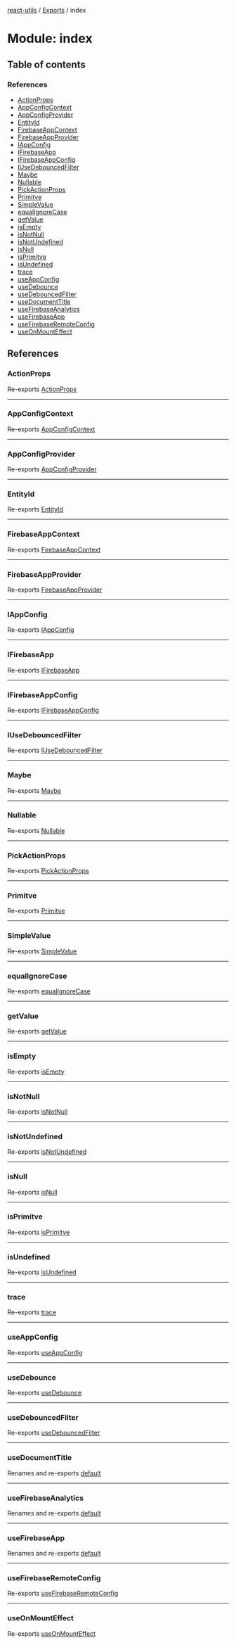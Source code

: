 [react-utils](../README.md) / [Exports](../modules.md) / index

# Module: index

## Table of contents

### References

- [ActionProps](index.md#actionprops)
- [AppConfigContext](index.md#appconfigcontext)
- [AppConfigProvider](index.md#appconfigprovider)
- [EntityId](index.md#entityid)
- [FirebaseAppContext](index.md#firebaseappcontext)
- [FirebaseAppProvider](index.md#firebaseappprovider)
- [IAppConfig](index.md#iappconfig)
- [IFirebaseApp](index.md#ifirebaseapp)
- [IFirebaseAppConfig](index.md#ifirebaseappconfig)
- [IUseDebouncedFilter](index.md#iusedebouncedfilter)
- [Maybe](index.md#maybe)
- [Nullable](index.md#nullable)
- [PickActionProps](index.md#pickactionprops)
- [Primitve](index.md#primitve)
- [SimpleValue](index.md#simplevalue)
- [equalIgnoreCase](index.md#equalignorecase)
- [getValue](index.md#getvalue)
- [isEmpty](index.md#isempty)
- [isNotNull](index.md#isnotnull)
- [isNotUndefined](index.md#isnotundefined)
- [isNull](index.md#isnull)
- [isPrimitve](index.md#isprimitve)
- [isUndefined](index.md#isundefined)
- [trace](index.md#trace)
- [useAppConfig](index.md#useappconfig)
- [useDebounce](index.md#usedebounce)
- [useDebouncedFilter](index.md#usedebouncedfilter)
- [useDocumentTitle](index.md#usedocumenttitle)
- [useFirebaseAnalytics](index.md#usefirebaseanalytics)
- [useFirebaseApp](index.md#usefirebaseapp)
- [useFirebaseRemoteConfig](index.md#usefirebaseremoteconfig)
- [useOnMountEffect](index.md#useonmounteffect)

## References

### ActionProps

Re-exports [ActionProps](utils_types_react.md#actionprops)

___

### AppConfigContext

Re-exports [AppConfigContext](contexts_config_AppConfigContext.md#appconfigcontext)

___

### AppConfigProvider

Re-exports [AppConfigProvider](contexts_config_AppConfigContext.md#appconfigprovider)

___

### EntityId

Re-exports [EntityId](utils_types_bases.md#entityid)

___

### FirebaseAppContext

Re-exports [FirebaseAppContext](contexts_firebase_FirebaseAppContext.md#firebaseappcontext)

___

### FirebaseAppProvider

Re-exports [FirebaseAppProvider](contexts_firebase_FirebaseAppContext.md#firebaseappprovider)

___

### IAppConfig

Re-exports [IAppConfig](contexts_config_IAppConfig.md#iappconfig)

___

### IFirebaseApp

Re-exports [IFirebaseApp](../interfaces/contexts_firebase_IFirebaseApp.IFirebaseApp.md)

___

### IFirebaseAppConfig

Re-exports [IFirebaseAppConfig](../interfaces/contexts_config_IAppConfig.IFirebaseAppConfig.md)

___

### IUseDebouncedFilter

Re-exports [IUseDebouncedFilter](hooks_data_useDebouncedFilter.md#iusedebouncedfilter)

___

### Maybe

Re-exports [Maybe](utils_types_bases.md#maybe)

___

### Nullable

Re-exports [Nullable](utils_types_bases.md#nullable)

___

### PickActionProps

Re-exports [PickActionProps](utils_types_react.md#pickactionprops)

___

### Primitve

Re-exports [Primitve](utils_types_bases.md#primitve)

___

### SimpleValue

Re-exports [SimpleValue](utils_types_bases.md#simplevalue)

___

### equalIgnoreCase

Re-exports [equalIgnoreCase](utils_functions_string.md#equalignorecase)

___

### getValue

Re-exports [getValue](utils_functions_types.md#getvalue)

___

### isEmpty

Re-exports [isEmpty](utils_functions_arrays.md#isempty)

___

### isNotNull

Re-exports [isNotNull](utils_functions_types.md#isnotnull)

___

### isNotUndefined

Re-exports [isNotUndefined](utils_functions_types.md#isnotundefined)

___

### isNull

Re-exports [isNull](utils_functions_types.md#isnull)

___

### isPrimitve

Re-exports [isPrimitve](utils_functions_types.md#isprimitve)

___

### isUndefined

Re-exports [isUndefined](utils_functions_types.md#isundefined)

___

### trace

Re-exports [trace](utils_functions_debug.md#trace)

___

### useAppConfig

Re-exports [useAppConfig](hooks_app_useAppConfig.md#useappconfig)

___

### useDebounce

Re-exports [useDebounce](hooks_effects_useDebounce.md#usedebounce)

___

### useDebouncedFilter

Re-exports [useDebouncedFilter](hooks_data_useDebouncedFilter.md#usedebouncedfilter)

___

### useDocumentTitle

Renames and re-exports [default](hooks_dom_useDocumentTitle.md#default)

___

### useFirebaseAnalytics

Renames and re-exports [default](hooks_firebase_useFirebaseAnalytics.md#default)

___

### useFirebaseApp

Renames and re-exports [default](hooks_firebase_useFirebaseApp.md#default)

___

### useFirebaseRemoteConfig

Re-exports [useFirebaseRemoteConfig](hooks_firebase_useFirebaseRemoteConfig.md#usefirebaseremoteconfig)

___

### useOnMountEffect

Re-exports [useOnMountEffect](hooks_effects_useOnMountEffect.md#useonmounteffect)
